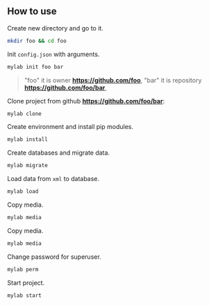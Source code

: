 ## How to use


Create new directory and go to it.
```bash
mkdir foo && cd foo
```



Init ```config.json``` with arguments.


```bash
mylab init foo bar
```
> "foo" it is owner **https://github.com/foo**,
> "bar" it is repository **https://github.com/foo/bar**,


Clone project from github **https://github.com/foo/bar**:
```bash
mylab clone
```



Create environment and install pip modules.
```bash
mylab install
```



Create databases and migrate data.
```bash
mylab migrate
```



Load data from ```xml``` to database.
```bash
mylab load
```

Copy media.
```bash
mylab media
```



Copy media.
```bash
mylab media
```


Change password for superuser.
```bash
mylab perm
```


Start project.
```bash
mylab start
```